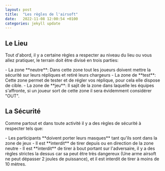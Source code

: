 ```yaml
---
layout: post
title:  "Les règles de l'airsoft"
date:   2022-11-08 12:00:54 +0100
categories: jekyll update
---
```


## Le Lieu
<p>
	Tout d'abord, il y a certaine règles a respecter au niveau du lieu ou vous allez pratiquer, le terrain doit être divisé en trois parties:</p>
   - La zone **neutre**: Dans cette zone tout les joueurs doivent mettre la sécurité sur leurs répliques et retiré leurs chargeurs
   - La zone de **test**: Cette zone permet de tester et de régler vos réplique, pour cela elle dispose de cible.
   - La zone de **jeu**: Il sajit de la zone dans laquelle les équipes s'affronte, si un joueur sort de cette zone il sera évidemment considérer "OUT".

## La Sécurité
<p>
	Comme partout et dans toute activité il y a des règles de sécurité à respecter tels que:</p>
   - Les participants **doivent porter leurs masques** tant qu'ils sont dans la zone de jeux
   - Il est **interdit** de tirer depuis ou en direction de la zone neutre
   - Il est **interdit** de tirer à bout portant sur l'adversaire, il y a des règles strictes la dessus car sa peut être très dangereux (Une arme airsoft ne peut dépasser 2 joules de puissance), et il est interdit de tirer à moins de 10 mètres.